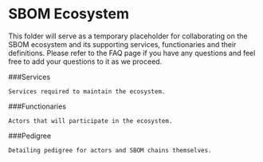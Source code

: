 # SBOM Ecosystem 


This folder will serve as a temporary placeholder for collaborating on the SBOM ecosystem and its supporting services, functionaries and their definitions.  Please refer to the FAQ page if you have any questions and feel free to add your questions to it as we proceed.  

###Services 

```
Services required to maintain the ecosystem.
```

###Functionaries
```
Actors that will participate in the ecosystem.
```

###Pedigree
```
Detailing pedigree for actors and SBOM chains themselves.
```
